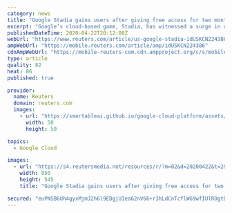 ```yaml
---
category: news
title: "Google Stadia gains users after giving free access for two months"
excerpt: "Google’s cloud-based game, Stadia, has witnessed a surge in users after the tech giant gifted two months of free access to its premium version for gamers sheltering at home to curb the spread of the coronavirus."
publishedDateTime: 2020-04-22T20:12:00Z
webUrl: "https://www.reuters.com/article/us-google-stadia-idUSKCN224386"
ampWebUrl: "https://mobile.reuters.com/article/amp/idUSKCN224386"
cdnAmpWebUrl: "https://mobile-reuters-com.cdn.ampproject.org/c/s/mobile.reuters.com/article/amp/idUSKCN224386"
type: article
quality: 82
heat: 86
published: true

provider:
  name: Reuters
  domain: reuters.com
  images:
    - url: "https://smartableai.github.io/google-cloud-platform/assets/images/organizations/reuters.com-50x50.jpg"
      width: 50
      height: 50

topics:
  - Google Cloud

images:
  - url: "https://s4.reutersmedia.net/resources/r/?m=02&d=20200422&t=2&i=1516080494&w=&fh=545px&fw=&ll=&pl=&sq=&r=LYNXNPEG3L24Y"
    width: 850
    height: 545
    title: "Google Stadia gains users after giving free access for two months"

secured: "euPNSB6Uh4gyxMjmJ2h6l9EDgjUIea62nV66+r3hLdCnTcflW69wfIUlROgtDzFaT7zJZ+yZQ9bn+PXmDxzO1z6xROD0DjBzNsjmIz7wnVwiPrcmhBS/MGSxqK2C1hZJERk+s1ekJ/kBqU3MdDJNyZ9C8JtVdKs/hFr6417nSbVFK7TShzZi8bV12izWSkiwo5KnRUUwYPDNgWt8Ubl/zzOPSSSpk0NPwp+vbXNa9EnrcGpH7CuDZJap8EPxA/4S/UdI0WgxGHjfaRW7pNcFNgVUGICdKLDrHcpASRACktkdlI5j/Mriz8FplSapcBq0mVI3DaUw7JpIEkTmMNhbJl+5TC5CT/39XBOsU45zAFA1LX7gF1NWFxVJOnXSHNzFv7LLkIF/Qgd1iNtrI3y7/aOEUFbJlR//QHobaKLOEqSoiz53Q+wQWf5/6UdZ1Yx7NwHvbxDsADsyR8Wo/JhSRdTBAkoa/Fl+98nons6D6wE=;mnzCsB/HQ34iTz5L5PcCKA=="
---
```


